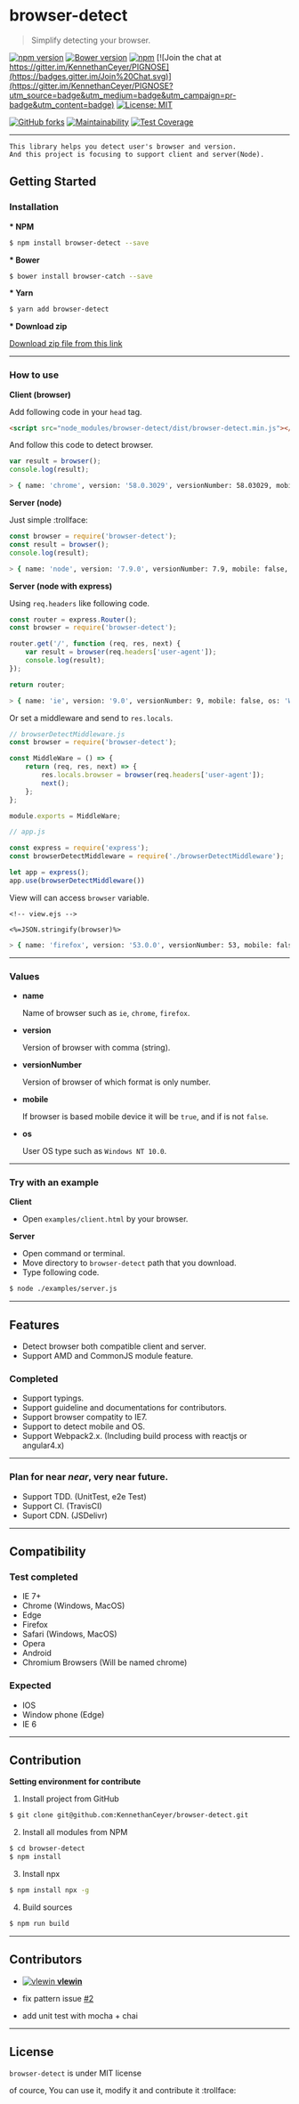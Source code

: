 # browser-detect

> Simplify detecting your browser.

[![npm version](https://badge.fury.io/js/browser-detect.svg)](https://badge.fury.io/js/browser-detect)
[![Bower version](https://badge.fury.io/bo/browser-catch.svg)](https://badge.fury.io/bo/browser-catch)
[![npm](https://img.shields.io/npm/dm/browser-detect.svg)](https://www.npmjs.com/package/browser-detect)
[![Join the chat at https://gitter.im/KennethanCeyer/PIGNOSE](https://badges.gitter.im/Join%20Chat.svg)](https://gitter.im/KennethanCeyer/PIGNOSE?utm_source=badge&utm_medium=badge&utm_campaign=pr-badge&utm_content=badge)
[![License: MIT](https://img.shields.io/badge/License-MIT-yellow.svg)](https://opensource.org/licenses/MIT)

[![GitHub forks](https://img.shields.io/github/forks/KennethanCeyer/browser-detect.svg?style=social&label=Stars)](https://github.com/KennethanCeyer/browser-detect)
[![Maintainability](https://api.codeclimate.com/v1/badges/328163587b12cf5cb3aa/maintainability)](https://codeclimate.com/github/KennethanCeyer/browser-detect/maintainability)
[![Test Coverage](https://api.codeclimate.com/v1/badges/328163587b12cf5cb3aa/test_coverage)](https://codeclimate.com/github/KennethanCeyer/browser-detect/test_coverage)

----

```plaintext
This library helps you detect user's browser and version.
And this project is focusing to support client and server(Node).
```

## Getting Started

### Installation

**\* NPM**

```bash
$ npm install browser-detect --save
```

**\* Bower**

```bash
$ bower install browser-catch --save
```

**\* Yarn**

```bash
$ yarn add browser-detect
```

**\* Download zip**

[Download zip file from this link](https://github.com/KennethanCeyer/browser-detect/archive/master.zip)

----

### How to use

**Client (browser)**

Add following code in your `head` tag.

```html
<script src="node_modules/browser-detect/dist/browser-detect.min.js"></script>
```

And follow this code to detect browser.

```javascript
var result = browser();
console.log(result);
```

```bash
> { name: 'chrome', version: '58.0.3029', versionNumber: 58.03029, mobile: false, os: 'Windows NT 10.0' } # Chrome v58.0.3029
```

**Server (node)**

Just simple :trollface:

```javascript
const browser = require('browser-detect');
const result = browser();
console.log(result);
```

```bash
> { name: 'node', version: '7.9.0', versionNumber: 7.9, mobile: false, os: 'win32' } # Node v7.9
```

**Server (node with express)**

Using `req.headers` like following code.

```javascript
const router = express.Router();
const browser = require('browser-detect');

router.get('/', function (req, res, next) {
    var result = browser(req.headers['user-agent']);
    console.log(result);
});

return router;
```

```bash
> { name: 'ie', version: '9.0', versionNumber: 9, mobile: false, os: 'Windows NT 10.0' } # IE 9
```

Or set a middleware and send to `res.locals`.

```javascript
// browserDetectMiddleware.js
const browser = require('browser-detect');

const MiddleWare = () => {
    return (req, res, next) => {
        res.locals.browser = browser(req.headers['user-agent']);
        next();
    };
};

module.exports = MiddleWare;
```

```javascript
// app.js

const express = require('express');
const browserDetectMiddleware = require('./browserDetectMiddleware');

let app = express();
app.use(browserDetectMiddleware())
```

View will can access `browser` variable.

```ejs
<!-- view.ejs -->

<%=JSON.stringify(browser)%>
```

```bash
> { name: 'firefox', version: '53.0.0', versionNumber: 53, mobile: false, os: 'Windows NT 10.0' } // Firefox v 53.0.0
```

----

### Values

- **name**

  Name of browser such as `ie`, `chrome`, `firefox`.

- **version**

  Version of browser with comma (string).
 
- **versionNumber**

  Version of browser of which format is only number.
 
- **mobile**

  If browser is based mobile device it will be `true`, and if is not `false`.
 
- **os**

  User OS type such as `Windows NT 10.0`.

----

### Try with an example

**Client**

- Open `examples/client.html` by your browser.

**Server**

- Open command or terminal.
- Move directory to `browser-detect` path that you download.
- Type following code.

```bash
$ node ./examples/server.js
```

----

## Features

- Detect browser both compatible client and server.
- Support AMD and CommonJS module feature.

### Completed

- Support typings.
- Support guideline and documentations for contributors.
- Support browser compatity to IE7.
- Support to detect mobile and OS.
- Support Webpack2.x. (Including build process with reactjs or angular4.x)

----

### Plan for near *near*, **very near** future.

- Support TDD. (UnitTest, e2e Test)
- Support CI. (TravisCI)
- Suport CDN. (JSDelivr)

----

## Compatibility

### Test completed

- IE 7+
- Chrome (Windows, MacOS)
- Edge
- Firefox
- Safari (Windows, MacOS)
- Opera
- Android
- Chromium Browsers (Will be named chrome)

### Expected

- IOS
- Window phone (Edge)
- IE 6

----

## Contribution

**Setting environment for contribute**

1. Install project from GitHub
```bash
$ git clone git@github.com:KennethanCeyer/browser-detect.git
```
2. Install all modules from NPM
```bash
$ cd browser-detect
$ npm install
```
3. Install npx
```bash
$ npm install npx -g
```
4. Build sources
```bash
$ npm run build
```

----

## Contributors

- [![vlewin](https://avatars3.githubusercontent.com/u/611466?s=30&v=4) **vlewin**](https://github.com/vlewin)

 - fix pattern issue [#2](https://github.com/KennethanCeyer/browser-detect/issues/2)
 - add unit test with mocha + chai
 
----

## License

`browser-detect` is under MIT license

of cource, You can use it, modify it and contribute it :trollface:
